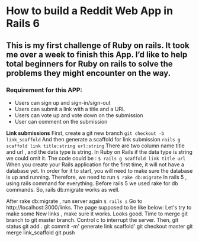 # How to build a Reddit Web App in Rails 6
## This is my first challenge of Ruby on rails. It took me over a week to finish this App. I’d like to help total beginners for Ruby on rails to solve the problems they might encounter on the way.

### Requirement for this APP:
* Users can sign up and sign-in/sign-out
* Users can submit a link with a title and a URL
* Users can vote up and vote down on the submission
* User can comment on the submission

**Link submissions**
First, create a git new branch
```git checkout -b link_scaffold```
And then generate a scaffold for link submission
```rails g scaffold link title:string url:string```
There are two column name title and url , and the data type is string.
In Ruby on Rails if the data type is string we could omit it.
The code could be :
```$ rails g scaffold link title url```
When you create your Rails application for the first time, it will not have a database yet. In order for it to start, you will need to make sure the database is up and running. Therefore, we need to run
```$ rake db:migrate```
In rails 5 , using rails command for everything. Before rails 5 we used rake for db commands. So, rails db:migrate works as well.

After rake db:migrate , run server again
```$ rails s```
Go to http://localhost:3000/links. The page supposed to be like below:
Let's try to make some New links , make sure it works.
Looks good. Time to merge git branch to git master branch.
Control c to interrupt the server.
Then,
git status
git add .
git commit -m' generate link scaffold'
git checkout master
git merge link_scaffold
git push
